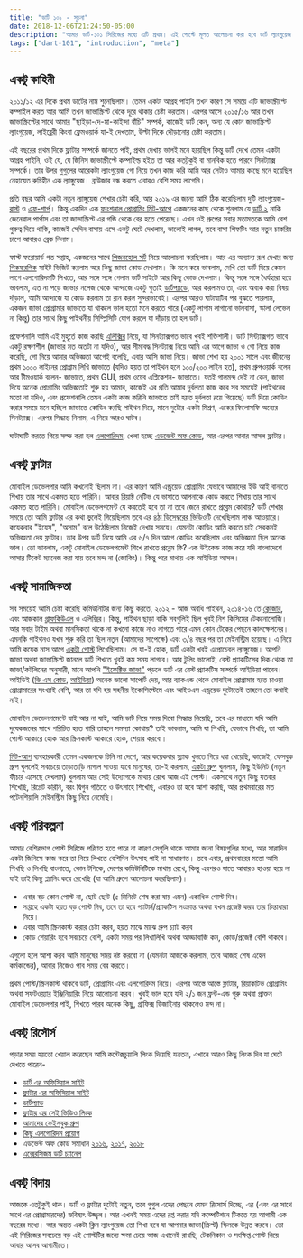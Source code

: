 ```yaml
---
title: "ডার্ট ১০১ - সূচনা"
date: 2018-12-06T21:24:50-05:00
description: "আমার ডার্ট-১০১ সিরিজের মধ্যে এটি প্রথম। এই পোস্টে মূলত আলোচনা করা হবে ডার্ট ল্যাংগুয়েজ নিয়ে আমার প্রাথমিক অভিজ্ঞতা এবং এই ধারার পরবর্তি পদক্ষেপ/পোস্ট নিয়ে।"
tags: ["dart-101", "introduction", "meta"]
---
```


## একটু কাহিনী

২০১১/১২ এর দিকে প্রথম ডার্টের নাম শুনেছিলাম। তেমন একটা আগ্রহ পাইনি তখন কারণ সে সময়ে এটি জাভাস্ক্রীপ্টে কম্পাইল করত আর আমি তখন জাভাস্ক্রিপ্ট থেকে দূরে থাকার চেষ্টা করতাম। এরপর আসে ২০১৫/১৬ আর তখন জাভাস্ক্রিপ্টের সাথে আমার "ছাইড়া-দে-মা-কাইন্দা বাঁচি" সম্পর্ক, কাজেই ডার্ট কেন, অন্য যে কোন জাভাস্ক্রিপ্ট ল্যাংগুয়েজ, লাইব্রেরী কিংবা ফ্রেমওয়ার্ক যা-ই দেখতাম, উল্টা দিকে দৌড়ানোর চেষ্টা করতাম।

এই বছরের প্রথম দিকে ফ্লাটার সম্পর্কে জানতে পাই, প্রথম দেখায় ভালই মনে হয়েছিল কিন্তু ডার্ট দেখে তেমন একটা আগ্রহ পাইনি, ওই যে, যে জিনিস জাভাস্ক্রীপ্টে কম্পাইল্ড হইত তা আর কতটুকুই বা মানবিক হতে পারবে সিনট্যাক্স সম্পর্কে। তার উপর গুগুলের আরেকটা ল্যাংগুয়েজ গো নিয়ে তখন কাজ করি আমি আর সেটাও আমার কাছে মনে হয়েছিল নেহায়েত রুচিহীন এক ল্যাঙ্গুয়েজ। ব্রাউজার বন্ধ করতে এবারও বেশি সময় লাগেনি।

প্রতি বছর আমি একটা নতুন ল্যাঙ্গুয়েজ শেখার চেষ্টা করি, আর ২০১৯ এর জন্যে আমি ঠিক করেছিলাম দুটি ল্যাংগুয়েজ- [রাস্ট](https://www.rust-lang.org) ও [এফ-শার্প](https://fsharp.org)।  কিন্তু একদিন এক [ফাংশনাল প্রোগ্রামিং মিট-আপে](https://www.meetup.com/FunctionalTO-meetup/) একজনের কাছ থেকে শুনলাম যে [ডার্ট ২](https://medium.com/dartlang/announcing-dart-2-1-improved-performance-usability-9f55fca6f31a) নাকি জেনেরাল পার্পাস এবং তা জাভাস্ক্রিপ্ট এর গন্ডি থেকে বের হতে পেরেছে। এখন ওই গ্রুপের সবার মতামতকে আমি বেশ গুরুত্ব দিয়ে থাকি, কাজেই সেদিন বাসায় এসে একটু ঘেটে দেখলাম, ভালোই লাগল, তবে বাসা শিফটিং আর নতুন চাকরির চাপে আবারও ব্রেক নিলাম।

ফাস্ট ফরোয়ার্ড গত সপ্তাহ, একজনের সাথে [পিজনহোল সর্ট](https://en.wikipedia.org/wiki/Pigeonhole_sort) নিয়ে আলোচনা করছিলাম। আর এর অন্যান্য রূপ দেখার জন্য [গিকফরগিক](https://www.geeksforgeeks.org/) সাইট ভিজিট করলাম আর কিছু জাভা কোড দেখলাম। কি মনে করে ভাবলাম, দেখি তো ডার্ট দিয়ে কেমন লাগে এলগোরিদমটি লিখতে, আর সঙ্গে সঙ্গে গেলাম ডার্ট সাইটে আর কিছু কোড দেখলাম। কিন্তু সঙ্গে সঙ্গে ধৈর্যহারা হয়ে ভাবলাম, এত না পড়ে জাভার নলেজ থেকে আন্দাজে একটু গুতাই [ডার্টপ্যাডে](https://dartpad.dartlang.org), আর করলামও তা, এবং অবাক করা বিষয় দাঁড়াল, আমি আন্দাজে যা কোড করলাম তা রান করল সুন্দরভাবেই। এরপর আরও ঘাটাঘাটির পর বুঝতে পারলাম, একজন জাভা প্রোগ্রামার জাভাতে যা থাকলে ভাল হতো মনে করতে পারে (একটু লাগাম লাগানো ভালবাসা, স্কালা লেভেল না কিন্তু) তার সাথে কিছু পাইথনীয় সিম্প্লিসিটি যোগ করলে যা দাঁড়ায় তা হল ডার্ট।

প্রফেশনালি আমি এই মুহূর্তে কাজ করছি [এলিক্সির](http://elixir-lang.org) নিয়ে, যা সিনট্যাক্সগত ভাবে খুবই শক্তিশালী। ডার্ট সিন্ট্যাক্সগত ভাবে একটু রক্ষণশীল (জাভার মত অতটা না যদিও), আর সীমাবদ্ধ সিনট্যাক্স নিয়ে আমি এর আগে জাভা ও গো নিয়ে কাজ করেছি, গো নিয়ে আমার অভিজ্ঞতা আগেই বলেছি, এবার আসি জাভা নিয়ে। জাভা শেখা হয় ২০০১ সালে এবং জীবনের প্রথম ১০০০ লাইনের প্রোগ্রাম লিখি জাভাতে (যদিও হয়ত তা পাইথন হলে ১০০/২০০ লাইন হত), প্রথম গ্রুপওয়ার্ক বলেন আর টীমওয়ার্ক বলেন- জাভাতে, প্রথম GUI, প্রথম ওয়েব এপ্লিকেশন- জাভাতে। যতই গালমন্দ দেই না কেন, জাভা দিয়ে অনেক প্রোগ্রামিং অভিজ্ঞতাই শুরু হয় আমার, কাজেই এর প্রতি আমার দুর্বলতা কাজ করে সব সময়েই (পাইথনের মতো না যদিও, এবং প্রফেশনালি তেমন একটা কাজ করিনি জাভাতে তাই হয়ত দুর্বলতা রয়ে গিয়েছে) ডার্ট দিয়ে কোডিং করার সময়ে মনে হচ্ছিল জাভাতে কোডিং করছি পাইথন দিয়ে, মানে দুটোর একটা মিশ্রণ, একের ফিলোসফি অন্যের সিনট্যাক্স। এরপর সিদ্ধান্ত নিলাম, এ নিয়ে আরও ঘাটৰ।

ঘাটাঘাটি করতে গিয়ে সল্ভ করা হল [এলগোরিদম](https://github.com/code-shoily/algorithms-in-dart), খেলা হচ্ছে [এডভেন্ট অফ কোড](https://github.com/code-shoily/advent-of-dart), আর এরপর আবার আসল ফ্লাটার।

## একটু ফ্লাটার

মোবাইল ডেভেলপার আমি কখনোই ছিলাম না। এর কারণ আমি এন্ড্রয়েড প্রোগ্রামিং যেভাবে আমাদের ইউ আই বানাতে শিখায় তার সাথে একমত হতে পারিনি। আবার রিয়াক্ট নেটিভ যে ভাষাতে আপনাকে কোড করতে শিখায় তার সাথে একমত হতে পারিনি। মোবাইল ডেভেলপমেন্ট যে করতেই হবে তা না তবে জেনে রাখতে প্রব্লেম কোথায়? ডার্ট শেখার সময়ে তো আমি ফ্লাটার এর কথা ভুলেই গিয়েছিলাম তবে এর [৪ঠা ডিসেম্বরের ভিডিওটি](https://www.youtube.com/watch?v=NQ5HVyqg1Qc) দেখেছিলাম লাঞ্চ আওয়ারে। কয়েকবার "ইয়েস", "অসাম" বলে উঠেছিলাম নিজেই দেখার সময়ে। যেমনটা কোডিং আমি করতে চাই সেরকমই অভিজ্ঞতা দেয় ফ্লাটার। তার উপর ডার্ট নিয়ে আমি এর ৬/৭ দিন আগে কোডিং করেছিলাম এবং অভিজ্ঞতা ছিল অনেক ভাল। তো ভাবলাম, একটু মোবাইল ডেভেলপমেন্ট শিখে রাখতে প্রব্লেম কি? এক উইকেন্ড কাজ করে যদি বাংলাদেশে আসার টিকেট ম্যানেজ করা যায় তবে মন্দ না (জোকিং)। কিন্তু পরে মাথায় এক আইডিয়া আসল।

## একটু সামাজিকতা

সব সময়েই আমি চেষ্টা করেছি কমিউনিটির জন্য কিছু করতে, ২০১২ - আজ অবধি পাইথন, ২০১৪-১৬ তে [ক্লোজার](http://clojure.org), এবং আজকাল [গ্রাফকিউএল](https://graphql.org) ও এলিক্সির। কিন্তু, পাইথন ছাড়া বাকি সবগুলিই ছিল খুবই নিশ কিসিমের টেকনোলোজি। আর সবার টাইম অথবা মানসিকতা থাকে না কখনো কাজে নাও লাগতে পারে এমন কোন টেকের পেছনে কালক্ষেপনের। এমনকি পাইথনও যখন শুরু করি তা ছিল নতুন (আমাদের সাপেক্ষে) এবং ৩/৪ বছর পর তা মেইনস্ট্রিম হয়েছে। এ নিয়ে আমি কয়েক মাস আগে [একটা পোস্ট](http://mafinar.ca/bn/posts/python-bd/) লিখেছিলাম। সে যা-ই হোক, ডার্ট একটা খবই এপ্রোচেবল ল্যাঙ্গুয়েজ। আপনি জাভা অথবা জাভাস্ক্রিপ্ট জানলে ডার্ট শিখতে খুবই কম সময় লাগবে। আর টুলিং ভালোই, বেস্ট প্র্যাকটিসের দিক থেকে তা জাভা/কটলিনের অনুসারী, মানে আপনি ["ইফেক্টিভ জাভা"](https://www.amazon.com/Effective-Java-3rd-Joshua-Bloch/dp/0134685997) পড়লে ডার্ট এর বেস্ট প্র্যাকটিস সম্পর্কে আইডিয়া পাবেন। আইডিই ([ভি এস কোড](https://code.visualstudio.com/), [আইডিয়া](https://www.jetbrains.com/idea/)) অনেক ভালো সাপোর্ট দেয়, আর ব্যাকএন্ড থেকে মোবাইল প্রোগ্রামার হতে চাওয়া প্রোগ্রামারের সংখ্যাই বেশি, আর তা যদি হয় সহনীয় ইকোসিস্টেমে এবং আইওএস এন্ড্রয়েড দুটোতেই তাহলে তো কথাই নাই।

মোবাইল ডেভেলপমেন্টে যাই আর না যাই, আমি ডার্ট নিয়ে সময় দিবো সিদ্ধান্ত নিয়েছি, তবে এর মাধ্যমে যদি আমি দুযেকজনের সাথে পরিচিত হতে পারি তাহলে সমস্যা কোথায়? তাই ভাবলাম, আমি যা শিখছি, যেভাবে শিখছি, তা আমি পোস্ট আকারে হোক আর স্ক্রিনকাস্ট আকারে হোক, শেয়ার করবো।

[মিট-আপ](https://meetup.com) ব্যবহারকারী তেমন একজনকে চিনি না দেশে, আর কয়েকবার স্ল্যাক খুলতে গিয়ে ধরা খেয়েছি, কাজেই, ফেসবুক গ্রুপ খুললেই সবচেয়ে তাড়াতাড়ি নাগাল পাওয়া যাবে মানুষের, তা-ই করলাম, [একটা গ্রুপ](https://www.facebook.com/groups/804731159871538/) খুললাম, কিছু ইউনিট  (নতুন ফীচার এসেছে দেখলাম)  খুললাম আর সেই উদ্যোগকে মাথায় রেখে আজ এই পোস্ট। একসাথে নতুন কিছু যতবার শিখেছি, রিগ্রেট করিনি, বরং দ্বিগুন গতিতে ও উৎসাহে শিখেছি, এবারও তা হবে আশা করছি, আর প্রথমবারের মত পটেনশিয়ালি মেইনস্ট্রিম কিছু নিয়ে নেমেছি।

## একটু পরিকল্পনা

আমার বেশিরভাগ পোস্ট সিরিজে পরিণত হতে পারে না কারণ সেগুলি থাকে আমার জানা বিষয়গুলির মধ্যে, আর সারাদিন একটা জিনিসে কাজ করে তা নিয়ে লিখতে বেশিদিন উৎসাহ পাই না সাধারণত। তবে এবার, প্রথমবারের মতো আমি শিখছি ও লিখছি বাংলাতে, কোন টপিকে, দেশের কমিউনিটিকে মাথায় রেখে, কিন্তু এরপরও যাতে আবারও হাওয়া হয়ে না যাই তাই কিছু প্ল্যানিং করে রেখেছি (যা আমি গ্রুপে আলোচনা করেছিলাম)।

* এবার বড় কোন পোস্ট না, ছোট ছোট (৫ মিনিটে শেষ করা যায় এমন) একাধিক পোস্ট দিব।
* সপ্তাহে একটা হয়ত বড় পোস্ট দিব, তবে তা হবে প্যাটার্ন/প্র্যাকটিস সংক্রান্ত অথবা যখন প্রজেক্ট করব তার চিন্তাধারা নিয়ে।
* এবার আমি স্ক্রিনকাস্ট করার চেষ্টা করব, হয়ত মাঝে মাঝে গ্রুপ চ্যাট করব
* কোড শেয়ারিং হবে সবচেয়ে বেশি, একটা সময় পর লিখালিখি অথবা আড্ডাবাজি কম, কোড/প্রজেক্ট বেশি থাকবে।

এগুলো হলে আশা করব আমি মানুষের সময় নষ্ট করবো না (যেমনটা আজকে করলাম, তবে আজই শেষ এহেন কর্মকান্ডের), আবার নিজেও পাব সময় বের করতে।

প্রথম পোস্ট/স্ক্রিনকাস্ট থাকবে ডার্ট, প্রোগ্রামিং এবং এলগোরিদম নিয়ে। এরপর আস্তে আস্তে ফ্লাটার, রিয়াকটিভ প্রোগ্রামিং অথবা সফটওয়্যার ইঞ্জিনিয়ারিং নিয়ে আলোচনা করব।  খুবই ভাল হবে যদি ২/১ জন ফ্রন্ট-এন্ড গুরু অথবা প্রাক্তন মোবাইল ডেভেলপার পাই, শিখতে পারব অনেক কিছু, গ্রাফিক্স ডিজাইনার থাকলেও মন্দ না।

## একটু রিসৌর্স

পড়ার সময় হয়তো খেয়াল করেছেন আমি কন্টেক্সচুয়ালি লিংক দিয়েছি যত্রতত্র, এখানে আরও কিছু লিংক দিব যা ঘেটে দেখতে পারেন-

* [ডার্ট এর অফিসিয়াল সাইট](https://www.dartlang.org)
* [ফ্লাটার এর অফিসিয়াল সাইট](http://flutter.io)
* [ডার্টপ্যাড](https://dartpad.dartlang.org)
* [ফ্লাটার এর সেই ভিডিও লিংক](https://www.youtube.com/watch?v=NQ5HVyqg1Qc)
* [আমাদের ফেইসবুক গ্রুপ](https://www.facebook.com/groups/804731159871538/)
* [কিছু এলগোরিদম প্রয়োগ](https://github.com/code-shoily/algorithms-in-dart)
* এডভেন্ট অফ কোড সমাধান [২০১৬](https://github.com/julemand101/AdventOfCode2016), [২০১৭](https://github.com/julemand101/AdventOfCode2017), [২০১৮](https://github.com/julemand101/AdventOfCode2018)
* [এক্সেরসিজম ডার্ট চ্যানেল](https://exercism.io/tracks/dart)

## একটু বিদায়

আজকে এতটুকুই থাক। ডার্ট ও ফ্লাটার দুটোই নতুন, তবে গুগুল এদের পেছনে যেমন রিসোর্স দিচ্ছে, এর (এবং এর সাথে সাথে এর প্রোগ্রামারদের) ভবিষ্যৎ উজ্জ্বল। আর এখনই সময় এদের রপ্ত  করার যদি কম্পেটিশনে টিকতে হয় আগামী এক বছরের মধ্যে। আর অন্তত একটা ক্লিন ল্যাংগুয়েজ তো শিখা  হবে যা আপনার জাভা(স্ক্রিপ্ট) স্কিলকে  উন্নত করবে। তো এই সিরিজের সবচেয়ে বড় এই পোস্টটির জন্যে ক্ষমা চেয়ে আজ এখানেই রাখছি, টেকনিকাল ও সংক্ষিপ্ত পোস্ট নিয়ে আবার আসব আগামীতে।
